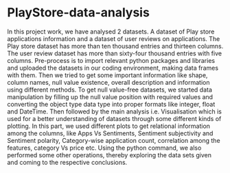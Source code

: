 # PlayStore-data-analysis
In this project work, we have analysed 2 datasets. A dataset of Play store applications information and a dataset of user reviews on applications. The Play store dataset has more than ten thousand entries and thirteen columns. The user review dataset has more than sixty-four thousand entries with five columns.
 Pre-process is to import relevant python packages and libraries and uploaded the datasets in our coding environment, making data frames with them. 
Then we tried to get some important information like shape, column names, null value existence, overall description and information using different methods. 
To get null value-free datasets, we started data manipulation by filling up the null value position with required values and converting the object type data type into proper formats like integer, float and DateTime. 
Then followed by the main analysis i.e. Visualisation which is used for a better understanding of datasets through some different kinds of plotting. 
In this part, we used different plots to get relational information among the columns, like Apps Vs Sentiments, Sentiment subjectivity and Sentiment polarity, Category-wise application count, correlation among the features, category Vs price etc. 
Using the python command, we also performed some other operations, thereby exploring the data sets given and coming to the respective conclusions.
